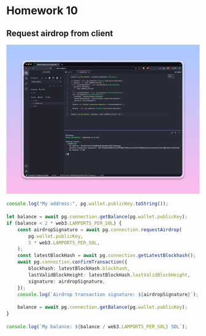 # Homework 10

## Request airdrop from client

[![Solana Playground - Airdrop](./solana-playground-airdrop.png)](https://beta.solpg.io/650496a46f50baeacc2cd48e)

```ts
console.log("My address:", pg.wallet.publicKey.toString());

let balance = await pg.connection.getBalance(pg.wallet.publicKey);
if (balance < 2 * web3.LAMPORTS_PER_SOL) {
    const airdropSignature = await pg.connection.requestAirdrop(
        pg.wallet.publicKey,
        5 * web3.LAMPORTS_PER_SOL,
    );
    const latestBlockHash = await pg.connection.getLatestBlockhash();
    await pg.connection.confirmTransaction({
        blockhash: latestBlockHash.blockhash,
        lastValidBlockHeight: latestBlockHash.lastValidBlockHeight,
        signature: airdropSignature,
    });
    console.log(`Airdrop transaction signature: ${airdropSignature}`);

    balance = await pg.connection.getBalance(pg.wallet.publicKey);
}

console.log(`My balance: ${balance / web3.LAMPORTS_PER_SOL} SOL`);
```
